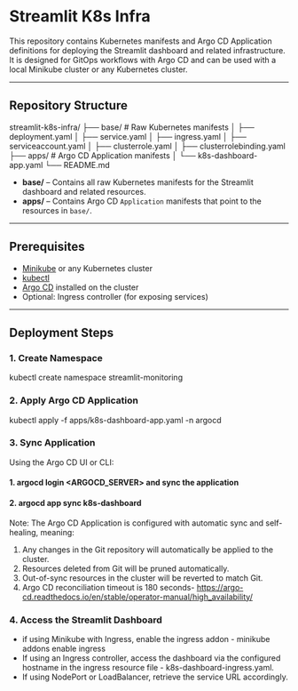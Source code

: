 # Streamlit K8s Infra

This repository contains Kubernetes manifests and Argo CD Application definitions for deploying the Streamlit dashboard 
and related infrastructure. It is designed for GitOps workflows with Argo CD and can be used with a local Minikube 
cluster or any Kubernetes cluster.

---

## Repository Structure
streamlit-k8s-infra/
├── base/ # Raw Kubernetes manifests
│ ├── deployment.yaml
│ ├── service.yaml
│ ├── ingress.yaml
│ ├── serviceaccount.yaml
│ ├── clusterrole.yaml
│ ├── clusterrolebinding.yaml
├── apps/ # Argo CD Application manifests
│ └── k8s-dashboard-app.yaml
└── README.md

- **base/** – Contains all raw Kubernetes manifests for the Streamlit dashboard and related resources.  
- **apps/** – Contains Argo CD `Application` manifests that point to the resources in `base/`.  

---

## Prerequisites

- [Minikube](https://minikube.sigs.k8s.io/docs/) or any Kubernetes cluster  
- [kubectl](https://kubernetes.io/docs/tasks/tools/)  
- [Argo CD](https://argo-cd.readthedocs.io/en/stable/) installed on the cluster  
- Optional: Ingress controller (for exposing services)  

---

## Deployment Steps

### 1. Create Namespace
kubectl create namespace streamlit-monitoring

### 2. Apply Argo CD Application
kubectl apply -f apps/k8s-dashboard-app.yaml -n argocd

### 3. Sync Application
Using the Argo CD UI or CLI:
#### 1. argocd login <ARGOCD_SERVER> and sync the application
#### 2. argocd app sync k8s-dashboard

Note: The Argo CD Application is configured with automatic sync and self-healing, meaning:
1. Any changes in the Git repository will automatically be applied to the cluster.
2. Resources deleted from Git will be pruned automatically.
3. Out-of-sync resources in the cluster will be reverted to match Git. 
4. Argo CD reconciliation timeout is 180 seconds- https://argo-cd.readthedocs.io/en/stable/operator-manual/high_availability/

### 4. Access the Streamlit Dashboard
- if using Minikube with Ingress, enable the ingress addon - minikube addons enable ingress
- If using an Ingress controller, access the dashboard via the configured hostname in the ingress resource file - k8s-dashboard-ingress.yaml.
- If using NodePort or LoadBalancer, retrieve the service URL accordingly.